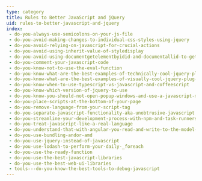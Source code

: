 ```yaml
---
type: category
title: Rules to Better JavaScript and jQuery
uid: rules-to-better-javascript-and-jquery
index:
 - do-you-always-use-semicolons-on-your-js-file
 - do-you-avoid-making-changes-to-individual-css-styles-using-jquery
 - do-you-avoid-relying-on-javascript-for-crucial-actions
 - do-you-avoid-using-inherit-value-of-styledisplay
 - do-you-avoid-using-documentgetelementbyidid-and-documentallid-to-get-a-single-element-instead-use-selector-id
 - do-you-comment-your-javascript-code
 - do-you-know-not-to-use-the-eval-function
 - do-you-know-what-are-the-best-examples-of-technically-cool-jquery-plug-ins
 - do-you-know-what-are-the-best-examples-of-visually-cool-jquery-plug-ins
 - do-you-know-when-to-use-typescript-vs-javascript-and-coffeescript
 - do-you-know-which-version-of-jquery-to-use
 - do-you-know-you-should-not-open-popup-windows-and-use-a-javascript-modal-instead
 - do-you-place-scripts-at-the-bottom-of-your-page
 - do-you-remove-language-from-your-script-tag
 - do-you-separate-javascript-functionality-aka-unobtrusive-javascript
 - do-you-streamline-your-development-process-with-npm-and-task-runners
 - do-you-treat-javascript-like-a-real-language
 - do-you-understand-that-with-angular-you-read-and-write-to-the-model-never-to-the-page-aka-forget-about-jquery
 - do-you-use-bundling-andor-amd
 - do-you-use-jquery-instead-of-javascript
 - do-you-use-lodash-to-perform-your-daily-_foreach
 - do-you-use-the-ready-function
 - do-you-use-the-best-javascript-libraries
 - do-you-use-the-best-web-ui-libraries
 - tools---do-you-know-the-best-tools-to-debug-javascript
---
```




